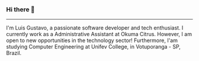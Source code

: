 ### Hi there 👋
______________________________________________________________________________________________________________________________________

I'm Luis Gustavo, a passionate software developer and tech enthusiast. I currently work as a Administrative Assistant at Okuma Citrus. However, I am open to new opportunities in the technology sector! Furthermore, I'am studying Computer Engineering at Unifev College, in Votuporanga - SP, Brazil.
